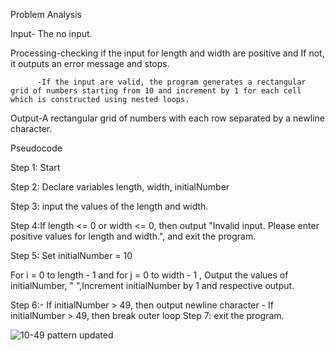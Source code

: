 Problem Analysis

Input- The no input.

Processing-checking if the input for length and width are positive and If not, it outputs an error message and stops.

          -If the input are valid, the program generates a rectangular grid of numbers starting from 10 and increment by 1 for each cell which is constructed using nested loops.

Output-A rectangular grid of numbers with each row separated by a newline character.


Pseudocode

Step 1: Start

Step 2: Declare variables length, width, initialNumber

Step 3: input the values of the length and width.

Step 4:If length <= 0 or width <= 0, then output "Invalid input. Please enter positive values for length and width.", and exit the program.

Step 5: Set initialNumber = 10

For i = 0 to length - 1  and for j = 0 to width - 1 ,
Output the values of initialNumber, " ",Increment initialNumber by 1 and respective output.

Step 6:- If initialNumber > 49, then output newline character
       - If initialNumber > 49, then break outer loop
Step 7: exit the program.






![10-49 pattern updated](https://github.com/SWEG-2015EC-Batch/Binary-Bombers/assets/149320386/0fc450ac-edd8-436a-b7ed-d59a30f553e1)
